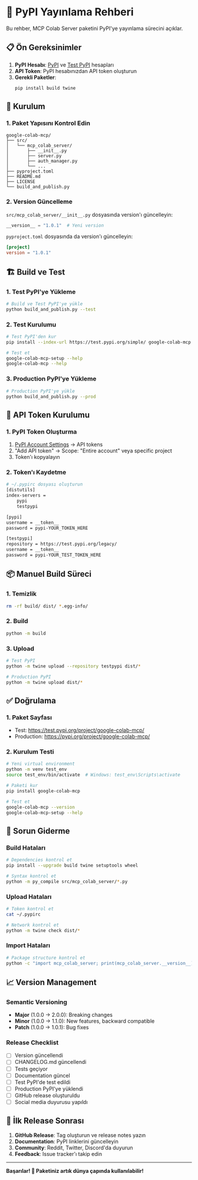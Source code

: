 # 🚀 PyPI Yayınlama Rehberi

Bu rehber, MCP Colab Server paketini PyPI'ye yayınlama sürecini açıklar.

## 📋 Ön Gereksinimler

1. **PyPI Hesabı**: [PyPI](https://pypi.org) ve [Test PyPI](https://test.pypi.org) hesapları
2. **API Token**: PyPI hesabınızdan API token oluşturun
3. **Gerekli Paketler**: 
   ```bash
   pip install build twine
   ```

## 🔧 Kurulum

### 1. Paket Yapısını Kontrol Edin

```
google-colab-mcp/
├── src/
│   └── mcp_colab_server/
│       ├── __init__.py
│       ├── server.py
│       ├── auth_manager.py
│       └── ...
├── pyproject.toml
├── README.md
├── LICENSE
└── build_and_publish.py
```

### 2. Version Güncelleme

`src/mcp_colab_server/__init__.py` dosyasında version'ı güncelleyin:
```python
__version__ = "1.0.1"  # Yeni version
```

`pyproject.toml` dosyasında da version'ı güncelleyin:
```toml
[project]
version = "1.0.1"
```

## 🏗️ Build ve Test

### 1. Test PyPI'ye Yükleme

```bash
# Build ve Test PyPI'ye yükle
python build_and_publish.py --test
```

### 2. Test Kurulumu

```bash
# Test PyPI'den kur
pip install --index-url https://test.pypi.org/simple/ google-colab-mcp

# Test et
google-colab-mcp-setup --help
google-colab-mcp --help
```

### 3. Production PyPI'ye Yükleme

```bash
# Production PyPI'ye yükle
python build_and_publish.py --prod
```

## 🔐 API Token Kurulumu

### 1. PyPI Token Oluşturma

1. [PyPI Account Settings](https://pypi.org/manage/account/) → API tokens
2. "Add API token" → Scope: "Entire account" veya specific project
3. Token'ı kopyalayın

### 2. Token'ı Kaydetme

```bash
# ~/.pypirc dosyası oluşturun
[distutils]
index-servers =
    pypi
    testpypi

[pypi]
username = __token__
password = pypi-YOUR_TOKEN_HERE

[testpypi]
repository = https://test.pypi.org/legacy/
username = __token__
password = pypi-YOUR_TEST_TOKEN_HERE
```

## 📦 Manuel Build Süreci

### 1. Temizlik

```bash
rm -rf build/ dist/ *.egg-info/
```

### 2. Build

```bash
python -m build
```

### 3. Upload

```bash
# Test PyPI
python -m twine upload --repository testpypi dist/*

# Production PyPI
python -m twine upload dist/*
```

## ✅ Doğrulama

### 1. Paket Sayfası

- Test: https://test.pypi.org/project/google-colab-mcp/
- Production: https://pypi.org/project/google-colab-mcp/

### 2. Kurulum Testi

```bash
# Yeni virtual environment
python -m venv test_env
source test_env/bin/activate  # Windows: test_env\Scripts\activate

# Paketi kur
pip install google-colab-mcp

# Test et
google-colab-mcp --version
google-colab-mcp-setup --help
```

## 🚨 Sorun Giderme

### Build Hataları

```bash
# Dependencies kontrol et
pip install --upgrade build twine setuptools wheel

# Syntax kontrol et
python -m py_compile src/mcp_colab_server/*.py
```

### Upload Hataları

```bash
# Token kontrol et
cat ~/.pypirc

# Network kontrol et
python -m twine check dist/*
```

### Import Hataları

```bash
# Package structure kontrol et
python -c "import mcp_colab_server; print(mcp_colab_server.__version__)"
```

## 📈 Version Management

### Semantic Versioning

- **Major** (1.0.0 → 2.0.0): Breaking changes
- **Minor** (1.0.0 → 1.1.0): New features, backward compatible
- **Patch** (1.0.0 → 1.0.1): Bug fixes

### Release Checklist

- [ ] Version güncellendi
- [ ] CHANGELOG.md güncellendi
- [ ] Tests geçiyor
- [ ] Documentation güncel
- [ ] Test PyPI'de test edildi
- [ ] Production PyPI'ye yüklendi
- [ ] GitHub release oluşturuldu
- [ ] Social media duyurusu yapıldı

## 🎉 İlk Release Sonrası

1. **GitHub Release**: Tag oluşturun ve release notes yazın
2. **Documentation**: PyPI linklerini güncelleyin
3. **Community**: Reddit, Twitter, Discord'da duyurun
4. **Feedback**: Issue tracker'ı takip edin

---

**Başarılar! 🚀 Paketiniz artık dünya çapında kullanılabilir!**